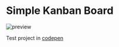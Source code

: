 # Simple Kanban Board
![preview](preview.gif)

Test project in [codepen](https://codepen.io/rhuangabrielsantos/full/eYpwOOv)
